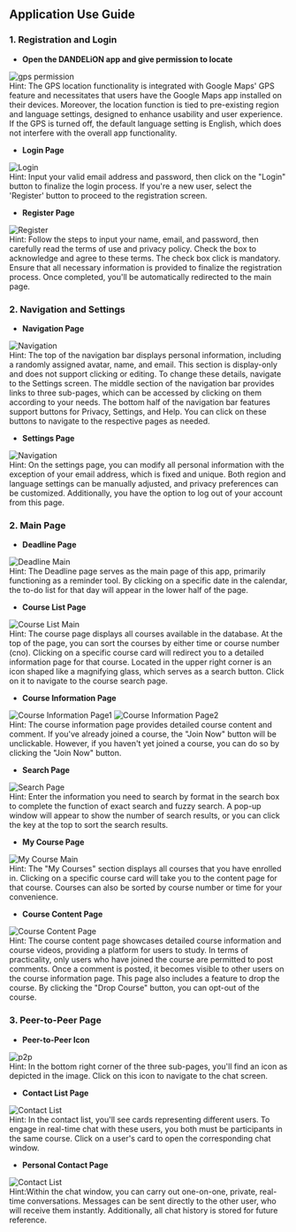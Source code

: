 ## Application Use Guide

### 1. Registration and Login 
- **Open the DANDELiON app and give permission to locate**<br>

![gps permission](./images/gps01.png) <br>
Hint: The GPS location functionality is integrated with Google Maps' GPS feature and necessitates that users have the Google Maps app installed on their devices. Moreover, the location function is tied to pre-existing region and language settings, designed to enhance usability and user experience. If the GPS is turned off, the default language setting is English, which does not interfere with the overall app functionality.<br>

- **Login Page**<br>

![Login](./images/login.png) <br>
Hint: Input your valid email address and password, then click on the "Login" button to finalize the login process. If you're a new user, select the 'Register' button to proceed to the registration screen.

- **Register Page**<br>

![Register](./images/register.png) <br>
Hint: Follow the steps to input your name, email, and password, then carefully read the terms of use and privacy policy. Check the box to acknowledge and agree to these terms. The check box click is mandatory. Ensure that all necessary information is provided to finalize the registration process. Once completed, you'll be automatically redirected to the main page.<br>

### 2. Navigation and Settings
- **Navigation Page**<br>

![Navigation](./images/main.png) <br>
Hint: The top of the navigation bar displays personal information, including a randomly assigned avatar, name, and email. This section is display-only and does not support clicking or editing. To change these details, navigate to the Settings screen. The middle section of the navigation bar provides links to three sub-pages, which can be accessed by clicking on them according to your needs. The bottom half of the navigation bar features support buttons for Privacy, Settings, and Help. You can click on these buttons to navigate to the respective pages as needed.<br>

- **Settings Page**<br>

![Navigation](./images/settings.png) <br>
Hint: On the settings page, you can modify all personal information with the exception of your email address, which is fixed and unique. Both region and language settings can be manually adjusted, and privacy preferences can be customized. Additionally, you have the option to log out of your account from this page.


### 2. Main Page
- **Deadline Page**<br>

![Deadline Main](./images/deadline.png) <br>
Hint: The Deadline page serves as the main page of this app, primarily functioning as a reminder tool. By clicking on a specific date in the calendar, the to-do list for that day will appear in the lower half of the page.

- **Course List Page**<br>

![Course List Main](./images/courselist01.png) <br>
Hint: The course page displays all courses available in the database. At the top of the page, you can sort the courses by either time or course number (cno). Clicking on a specific course card will redirect you to a detailed information page for that course. Located in the upper right corner is an icon shaped like a magnifying glass, which serves as a search button. Click on it to navigate to the course search page.

- **Course Information Page**<br>

![Course Information Page1](./images/courselist02.png) 
![Course Information Page2](./images/courselist03.png) <br>
Hint: The course information page provides detailed course content and comment. If you've already joined a course, the "Join Now" button will be unclickable. However, if you haven't yet joined a course, you can do so by clicking the "Join Now" button.

- **Search Page**<br>

![Search Page](./images/search.png) <br>
Hint: Enter the information you need to search by format in the search box to complete the function of exact search and fuzzy search. A pop-up window will appear to show the number of search results, or you can click the key at the top to sort the search results.

- **My Course Page**<br>

![My Course Main](./images/mycourse01.png) <br>
Hint: The "My Courses" section displays all courses that you have enrolled in. Clicking on a specific course card will take you to the content page for that course. Courses can also be sorted by course number or time for your convenience.

- **Course Content Page**<br>

![Course Content Page](./images/mycourse02.png) <br>
Hint: The course content page showcases detailed course information and course videos, providing a platform for users to study. In terms of practicality, only users who have joined the course are permitted to post comments. Once a comment is posted, it becomes visible to other users on the course information page. This page also includes a feature to drop the course. By clicking the "Drop Course" button, you can opt-out of the course.<br>

### 3. Peer-to-Peer Page

- **Peer-to-Peer Icon**<br>

![p2p](./images/p2p.png) <br>
Hint: In the bottom right corner of the three sub-pages, you'll find an icon as depicted in the image. Click on this icon to navigate to the chat screen.<br>

- **Contact List Page**<br>

![Contact List](./images/contactlist01.png) <br>
Hint: In the contact list, you'll see cards representing different users. To engage in real-time chat with these users, you both must be participants in the same course. Click on a user's card to open the corresponding chat window.<br>

- **Personal Contact Page**<br>

![Contact List](./images/contactlist02.png) <br>
Hint:Within the chat window, you can carry out one-on-one, private, real-time conversations. Messages can be sent directly to the other user, who will receive them instantly. Additionally, all chat history is stored for future reference.<br>


















